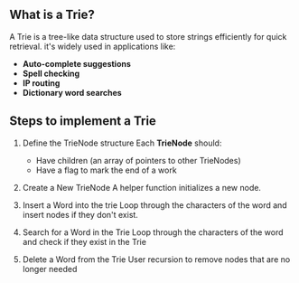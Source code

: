 ## What is a Trie?
A Trie is a tree-like data structure used to store strings efficiently for quick retrieval. it's widely used in applications like:

* **Auto-complete suggestions**
* **Spell checking**
* **IP routing**
* **Dictionary word searches**

## Steps to implement a Trie
1. Define the TrieNode structure
Each **TrieNode** should:
    * Have children (an array of pointers to other TrieNodes)
    * Have a flag to mark the end of a work
2. Create a New TrieNode
A helper function initializes a new node.

3. Insert a Word into the trie
Loop through the characters of the word and insert nodes if they don't exist.

4. Search for a Word in the Trie
Loop through the characters of the word and check if they exist in the Trie

5. Delete a Word from the Trie
User recursion to remove nodes that are no longer needed